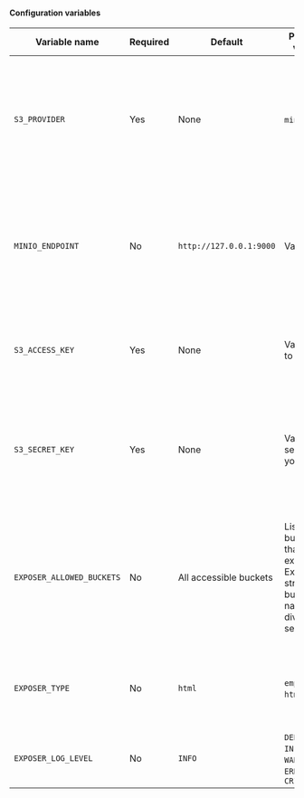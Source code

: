 
#### Configuration variables
| Variable name             | Required | Default                 | Possible values                                                                               | Description                                                                                                      |
|---------------------------|----------|-------------------------|-----------------------------------------------------------------------------------------------|------------------------------------------------------------------------------------------------------------------|
| `S3_PROVIDER`             | Yes      | None                    | `minio`, `aws`                                                                                | Configure your S3 backend. Only one provider can be configured. Only minio and AWS buckets are supported.        |
| `MINIO_ENDPOINT`          | No       | `http://127.0.0.1:9000` | Valid URL                                                                                     | Needs to be set when `S3_PROVIDER` is set to `minio` and your minio cluster is not configured locally.           |
| `S3_ACCESS_KEY`           | Yes      | None                    | Valid key to your s3                                                                          | Your key (sometimes considered as login) to configured S3 backend.                                               |
| `S3_SECRET_KEY`           | Yes      | None                    | Valid secret to your s3                                                                       | Your secret key (sometimes considered as password) to configured S3 backend.                                     |
| `EXPOSER_ALLOWED_BUCKETS` | No       | All accessible buckets  | List of buckets that will be exposed. Expected string with bucket names divided by semicolon. | Specify buckets You want to expose. Do not set this variable when You want expose all buckets (use with caution) |
| `EXPOSER_TYPE`            | No       | `html`                  | `empty`, `html`, `json`                                                                       | See exposers description to get more details (TODO: link)                                                        |
| `EXPOSER_LOG_LEVEL`       | No       | `INFO`                  | `DEBUG`, `INFO`, `WARNING`, `ERROR`, `CRITICAL`                                               | Configure log level for exposer app.                                                                             |
